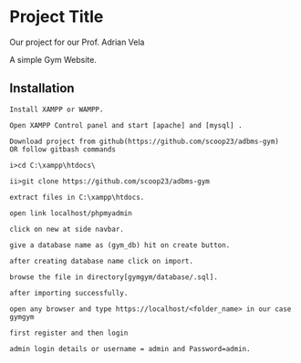 
# Project Title

Our project for our Prof. Adrian Vela

A simple Gym Website.

## Installation



    Install XAMPP or WAMPP.

    Open XAMPP Control panel and start [apache] and [mysql] .

    Download project from github(https://github.com/scoop23/adbms-gym)
    OR follow gitbash commands

    i>cd C:\xampp\htdocs\

    ii>git clone https://github.com/scoop23/adbms-gym

    extract files in C:\xampp\htdocs.

    open link localhost/phpmyadmin

    click on new at side navbar.

    give a database name as (gym_db) hit on create button.

    after creating database name click on import.

    browse the file in directory[gymgym/database/.sql].

    after importing successfully.

    open any browser and type https://localhost/<folder_name> in our case gymgym

    first register and then login

    admin login details or username = admin and Password=admin.
